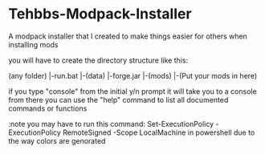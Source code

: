 # Tehbbs-Modpack-Installer
A modpack installer that I created to make things easier for others when installing mods


you will have to create the directory structure like this:

(any folder)
           |-run.bat
           |-(data)
                  |-forge.jar
                  |-(mods)
                         |-(Put your mods in here)




if you type "console" from the initial y/n prompt it will take you to a console
from there you can use the "help" command to list all documented commands or functions


:note
you may have to run this command:
Set-ExecutionPolicy -ExecutionPolicy RemoteSigned -Scope LocalMachine
in powershell due to the way colors are genorated
